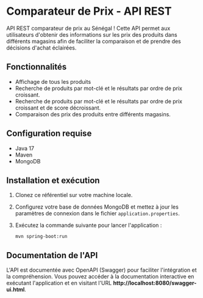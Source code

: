 # Comparateur de Prix - API REST

API REST comparateur de prix au Sénégal ! Cette API permet aux utilisateurs d'obtenir des informations sur les prix des produits dans différents magasins afin de faciliter la comparaison et de prendre des décisions d'achat éclairées.

## Fonctionnalités

- Affichage de tous les produits
- Recherche de produits par mot-clé et le résultats par ordre de prix croissant.
- Recherche de produits par mot-clé et le résultats par ordre de prix croissant et de score décroissant. 
- Comparaison des prix des produits entre différents magasins.

## Configuration requise

- Java 17
- Maven
- MongoDB

## Installation et exécution

1. Clonez ce référentiel sur votre machine locale.

2. Configurez votre base de données MongoDB et mettez à jour les paramètres de connexion dans le fichier `application.properties`.

3. Exécutez la commande suivante pour lancer l'application :

   ```shell
   mvn spring-boot:run

## Documentation de l'API

L'API est documentée avec OpenAPI (Swagger) pour faciliter l'intégration et la compréhension. Vous pouvez accéder à la documentation interactive en exécutant l'application et en visitant l'URL **http://localhost:8080/swagger-ui.html**.
